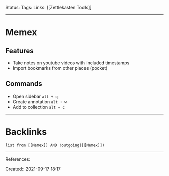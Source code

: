 Status: 
Tags: 
Links: [[Zettlekasten Tools]]
___
# Memex
## Features
- Take notes on youtube videos with included timestamps
- Import bookmarks from other places (pocket)
## Commands
- Open sidebar `alt + q`
- Create annotation `alt + w`
- Add to collection `alt + c`
___
# Backlinks
```dataview
list from [[Memex]] AND !outgoing([[Memex]])
```
___
References:

Created:: 2021-09-17 18:17
